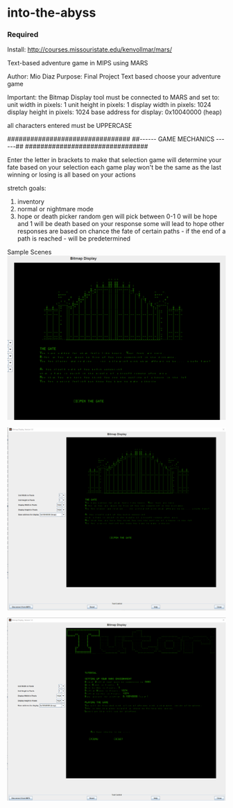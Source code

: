 # into-the-abyss

### Required
Install: http://courses.missouristate.edu/kenvollmar/mars/

Text-based adventure game in MIPS using MARS

 Author: Mio Diaz
 Purpose: Final Project
 Text based choose your adventure game

 Important: 
 the Bitmap Display tool must be connected to MARS and set to:
   unit width in pixels: 1
   unit height in pixels: 1
   display width in pixels: 1024
   display height in pixels: 1024
   base address for display: 0x10040000 (heap)

 all characters entered must be UPPERCASE

################################
##------ GAME MECHANICS ------##
################################

 Enter the letter in brackets to make that selection
 game will determine your fate based on your selection
 each game play won't be the same as the last
 winning or losing is all based on your actions

 stretch goals:
 1) inventory
 2) normal or nightmare mode
 3) hope or death picker
 random gen will pick between 0-1
 0 will be hope and 1 will be death
 based on your response some will lead to hope
 other responses are based on chance
 the fate of certain paths - if the end of a path is reached -
 will be predetermined
 
 Sample Scenes
 ![Scene 1](/scene1.PNG)
 
 ![Scene 2](/scene2.PNG)
  
 ![Tutorial](/tutorial.PNG)
